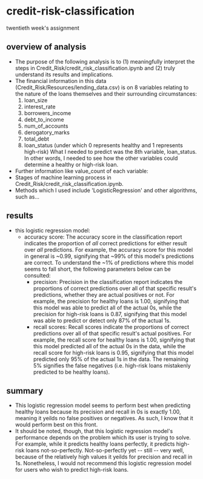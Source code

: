 # credit-risk-classification
twentieth week's assignment

## overview of analysis
* The purpose of the following analysis is to (1) meaningfully interpret the steps in Credit_Risk/credit_risk_classification.ipynb and (2) truly understand its results and implications.
* The financial information in this data (Credit_Risk/Resources/lending_data.csv) is on 8 variables relating to the nature of the loans themselves and their surrounding circumstances:
  1. loan_size
  2. interest_rate
  3. borrowers_income
  4. debt_to_income
  5. num_of_accounts
  6. derogatory_marks
  7. total_debt
  8. loan_status (under which 0 represents healthy and 1 represents high-risk)
  What I needed to predict was the 8th variable, loan_status. In other words, I needed to see how the other variables could determine a healthy or high-risk loan.
* Further information like value_count of each variable:
* Stages of machine learning process in Credit_Risk/credit_risk_classification.ipynb.
* Methods which I used include 'LogisticRegression' and other algorithms, such as...

## results
* this logistic regression model:
  * accuracy score: The accuracy score in the classification report indicates the proportion of <em>all</em> correct predictions for either result over <em>all</em> predictions. For example, the accuracy score for this model in general is ~0.99, signifying that ~99% of this model's predictions are correct. To understand the ~1% of predictions where this model seems to fall short, the following parameters below can be consulted:
    * precision: Precision in the classification report indicates the proportions of correct predictions over all of that specific result's predictions, whether they are actual positives or not. For example, the precision for healthy loans is 1.00, signifying that this model was able to predict all of the actual 0s, while the precision for high-risk loans is 0.87, signifying that this model was able to predict or detect only 87% of the actual 1s.
    * recall scores: Recall scores indicate the proportions of correct predictions over all of that specific result's actual positives. For example, the recall score for healthy loans is 1.00, signifying that this model predicted all of the actual 0s in the data, while the recall score for high-risk loans is 0.95, signifying that this model predicted only 95% of the actual 1s in the data. The remaining 5% signifies the false negatives (i.e. high-risk loans mistakenly predicted to be healthy loans).

## summary
* This logistic regression model seems to perform best when predicting healthy loans because its precision and recall in 0s is exactly 1.00, meaning it yeilds no false positives or negatives. As such, I know that it would perform best on this front.
* It should be noted, though, that this logistic regression model's performance depends on the problem which its user is trying to solve. For example, while it predicts healthy loans perfectly, it predicts high-risk loans not-so-perfectly. Not-so-perfectly yet -- still -- very well, because of the relatively high values it yeilds for precision and recall in 1s. Nonetheless, I would not recommend this logistic regression model for users who wish to predict high-risk loans.
